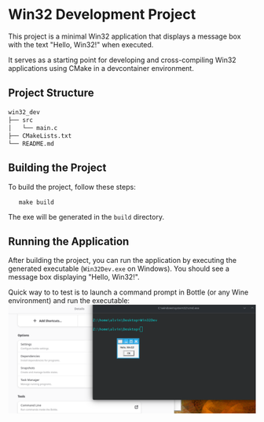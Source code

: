 # Win32 Development Project

This project is a minimal Win32 application that displays a message box with the text "Hello, Win32!" when executed.

It serves as a starting point for developing and cross-compiling Win32 applications using CMake in a devcontainer environment.

## Project Structure

```
win32_dev
├── src
│   └── main.c
├── CMakeLists.txt
└── README.md
```

## Building the Project

To build the project, follow these steps:

```make configure
   make build
```
The exe will be generated in the `build` directory.

## Running the Application

After building the project, you can run the application by executing the generated executable (`Win32Dev.exe` on Windows). You should see a message box displaying "Hello, Win32!".

Quick way to to test is to launch a command prompt in Bottle (or any Wine environment) and run the executable:
![alt text](image.png)